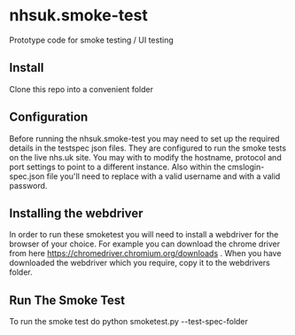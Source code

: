 # nhsuk.smoke-test
Prototype code for smoke testing / UI testing

## Install
Clone this repo into a convenient folder

## Configuration
Before running the nhsuk.smoke-test you may need to set up the required details in the testspec json files. They are configured to run the smoke tests on the live nhs.uk site. You may with to modify the hostname, protocol and port settings to point to a different instance. Also within the cmslogin-spec.json file you'll need to replace <username> with a valid username and <password> with a valid password.
  
## Installing the webdriver
  In order to run these smoketest you will need to install a webdriver for the browser of your choice. For example you can download the chrome driver from here https://chromedriver.chromium.org/downloads . When you have downloaded the webdriver which you require, copy it to the webdrivers folder.
  
## Run The Smoke Test
To run the smoke test do 
  python smoketest.py --test-spec-folder <path to testspec folder>
